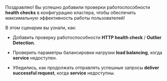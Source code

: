 Поздравляю! Вы успешно добавили проверки работоспособности **health checks** в конфигурацию кластера, чтобы обеспечить максимальную эффективность работы пользователей!

В этом сценарии вы узнали, как:

* Добавить проверку работоспособности **HTTP health check** / **Outlier Detection**.

* Проверить параметры балансировки нагрузки **load balancing**, когда **service** недоступен.

* Убедились, как продолжать отправлять успешные запросы **deliver successful request**, когда **service** недоступны.

